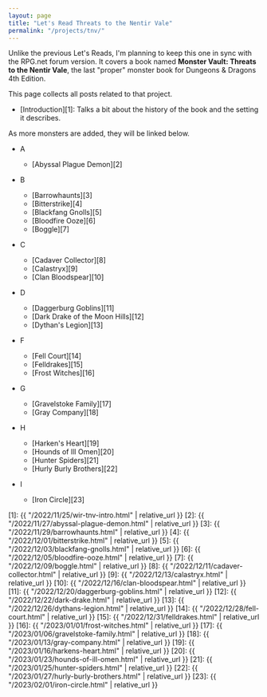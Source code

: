 ```yaml
---
layout: page
title: "Let's Read Threats to the Nentir Vale"
permalink: "/projects/tnv/"
---
```


Unlike the previous Let's Reads, I'm planning to keep this one in sync with the
RPG.net forum version. It covers a book named **Monster Vault: Threats to the
Nentir Vale**, the last "proper" monster book for Dungeons & Dragons 4th
Edition.

This page collects all posts related to that project.

- [Introduction][1]: Talks a bit about the history of the book and the setting
  it describes.

As more monsters are added, they will be linked below.

- A
  - [Abyssal Plague Demon][2]

- B
  - [Barrowhaunts][3]
  - [Bitterstrike][4]
  - [Blackfang Gnolls][5]
  - [Bloodfire Ooze][6]
  - [Boggle][7]

- C
  - [Cadaver Collector][8]
  - [Calastryx][9]
  - [Clan Bloodspear][10]

- D
  - [Daggerburg Goblins][11]
  - [Dark Drake of the Moon Hills][12]
  - [Dythan's Legion][13]

- F
  - [Fell Court][14]
  - [Felldrakes][15]
  - [Frost Witches][16]

- G
  - [Gravelstoke Family][17]
  - [Gray Company][18]

- H
  - [Harken's Heart][19]
  - [Hounds of Ill Omen][20]
  - [Hunter Spiders][21]
  - [Hurly Burly Brothers][22]

- I
  - [Iron Circle][23]


[1]: {{ "/2022/11/25/wir-tnv-intro.html" | relative_url }}
[2]: {{ "/2022/11/27/abyssal-plague-demon.html" | relative_url }}
[3]: {{ "/2022/11/29/barrowhaunts.html" | relative_url }}
[4]: {{ "/2022/12/01/bitterstrike.html" | relative_url }}
[5]: {{ "/2022/12/03/blackfang-gnolls.html" | relative_url }}
[6]: {{ "/2022/12/05/bloodfire-ooze.html" | relative_url }}
[7]: {{ "/2022/12/09/boggle.html" | relative_url }}
[8]: {{ "/2022/12/11/cadaver-collector.html" | relative_url }}
[9]: {{ "/2022/12/13/calastryx.html" | relative_url }}
[10]: {{ "/2022/12/16/clan-bloodspear.html" | relative_url }}
[11]: {{ "/2022/12/20/daggerburg-goblins.html" | relative_url }}
[12]: {{ "/2022/12/22/dark-drake.html" | relative_url }}
[13]: {{ "/2022/12/26/dythans-legion.html" | relative_url }}
[14]: {{ "/2022/12/28/fell-court.html" | relative_url }}
[15]: {{ "/2022/12/31/felldrakes.html" | relative_url }}
[16]: {{ "/2023/01/01/frost-witches.html" | relative_url }}
[17]: {{ "/2023/01/06/gravelstoke-family.html" | relative_url }}
[18]: {{ "/2023/01/13/gray-company.html" | relative_url }}
[19]: {{ "/2023/01/16/harkens-heart.html" | relative_url }}
[20]: {{ "/2023/01/23/hounds-of-ill-omen.html" | relative_url }}
[21]: {{ "/2023/01/25/hunter-spiders.html" | relative_url }}
[22]: {{ "/2023/01/27/hurly-burly-brothers.html" | relative_url }}
[23]: {{ "/2023/02/01/iron-circle.html" | relative_url }}
